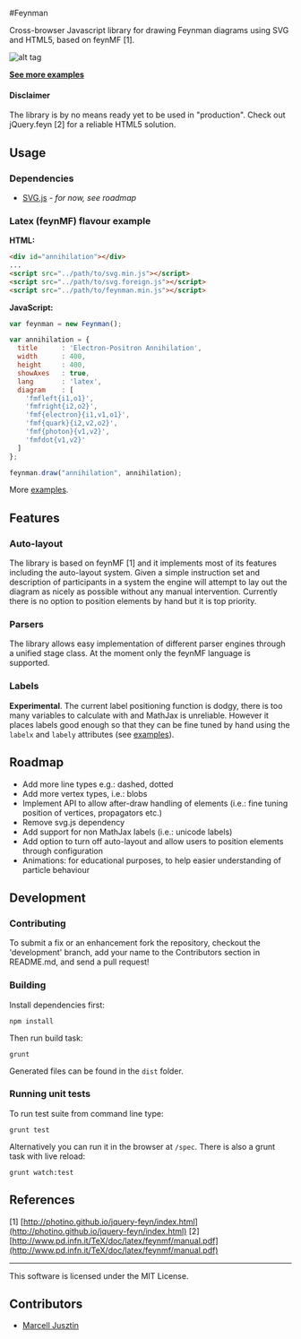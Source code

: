 #Feynman

Cross-browser Javascript library for drawing Feynman diagrams using SVG and HTML5, based on feynMF [1].

![alt tag](https://raw.github.com/morcmarc/feynmanjs/master/examples/ex1.png)

**[See more examples](http://morcmarc.github.io/feynmanjs/doc/)**

#### Disclaimer

The library is by no means ready yet to be used in "production". Check out jQuery.feyn [2] for a reliable HTML5 solution.

## Usage

### Dependencies

- [SVG.js](http://www.svgjs.com/) - *for now, see roadmap*

### Latex (feynMF) flavour example

**HTML:**

```html
<div id="annihilation"></div>
...
<script src="../path/to/svg.min.js"></script>
<script src="../path/to/svg.foreign.js"></script>
<script src="../path/to/feynman.min.js"></script>
```

**JavaScript:**

```javascript
var feynman = new Feynman();

var annihilation = {
  title      : 'Electron-Positron Annihilation',
  width      : 400,
  height     : 400,
  showAxes   : true,
  lang       : 'latex',
  diagram    : [
    'fmfleft{i1,o1}',
    'fmfright{i2,o2}',
    'fmf{electron}{i1,v1,o1}',
    'fmf{quark}{i2,v2,o2}',
    'fmf{photon}{v1,v2}',
    'fmfdot{v1,v2}'
  ]
};

feynman.draw("annihilation", annihilation);
```

More [examples](http://morcmarc.github.io/feynmanjs/doc/).

## Features

### Auto-layout

The library is based on feynMF [1] and it implements most of its features including the auto-layout system. Given a simple instruction set and description of participants in a system the engine will attempt to lay out the diagram as nicely as possible without any manual intervention. Currently there is no option to position elements by hand but it is top priority.

### Parsers

The library allows easy implementation of different parser engines through a unified stage class. At the moment only the feynMF language is supported.

### Labels

**Experimental**. The current label positioning function is dodgy, there is too many variables to calculate with and MathJax is
unreliable. However it places labels good enough so that they can be fine tuned by hand using the `labelx` and `labely` attributes (see [examples](http://morcmarc.github.io/feynmanjs/doc/)).

## Roadmap

- Add more line types e.g.: dashed, dotted
- Add more vertex types, i.e.: blobs
- Implement API to allow after-draw handling of elements (i.e.: fine tuning position of vertices, propagators etc.)
- Remove svg.js dependency
- Add support for non MathJax labels (i.e.: unicode labels)
- Add option to turn off auto-layout and allow users to position elements through configuration
- Animations: for educational purposes, to help easier understanding of particle behaviour

## Development

### Contributing

To submit a fix or an enhancement fork the repository, checkout the 'development' branch, add your name to the Contributors section in README.md, and send a pull request!

### Building

Install dependencies first:

`npm install`

Then run build task:

`grunt`

Generated files can be found in the `dist` folder.

### Running unit tests

To run test suite from command line type:

`grunt test`

Alternatively you can run it in the browser at `/spec`. There is also a grunt task with live reload:

`grunt watch:test`

## References

\[1\] [http://photino.github.io/jquery-feyn/index.html](http://photino.github.io/jquery-feyn/index.html)
\[2\] [http://www.pd.infn.it/TeX/doc/latex/feynmf/manual.pdf](http://www.pd.infn.it/TeX/doc/latex/feynmf/manual.pdf)

---

This software is licensed under the MIT License.

## Contributors

- [Marcell Jusztin](mailto:hello@morcmarc.com)
